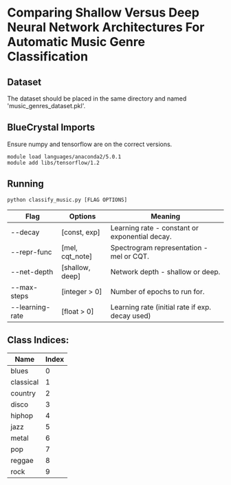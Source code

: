 # Comparing Shallow Versus Deep Neural Network Architectures For Automatic Music Genre Classification

## Dataset
The dataset should be placed in the same directory and named 'music_genres_dataset.pkl'.

## BlueCrystal Imports
Ensure numpy and tensorflow are on the correct versions.
```
module load languages/anaconda2/5.0.1
module add libs/tensorflow/1.2
```

## Running

```
python classify_music.py [FLAG OPTIONS]
```

| Flag            | Options         | Meaning |
| ----------------|-----------------|------------------------------------------------|
| --decay         | [const, exp]    | Learning rate - constant or exponential decay. |
| --repr-func     | [mel, cqt_note] | Spectrogram representation - mel or CQT.       |
| --net-depth     | [shallow, deep] | Network depth - shallow or deep.               |
| --max-steps     | [integer > 0]   | Number of epochs to run for.                   |
| --learning-rate | [float > 0]     | Learning rate (initial rate if exp. decay used)|

## Class Indices:
|Name     |Index|
|---------|-----|
|blues    | 0   |
|classical| 1   |
|country  | 2   |
|disco    | 3   |
|hiphop   | 4   |
|jazz     | 5   |
|metal    | 6   |
|pop      | 7   |
|reggae   | 8   |
|rock     | 9   |
